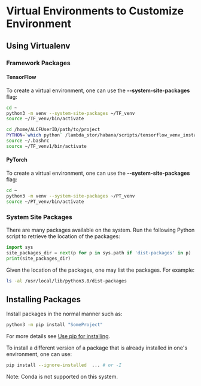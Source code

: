 # Virtual Environments to Customize Environment

## Using Virtualenv

### Framework Packages

#### TensorFlow

To create a virtual environment, one can use the **--system-site-packages** flag:

```bash
cd ~
python3 -m venv --system-site-packages ~/TF_venv
source ~/TF_venv/bin/activate
```

```bash
cd /home/ALCFUserID/path/to/project
PYTHON=`which python` /lambda_stor/habana/scripts/tensorflow_venv_installation.sh --pip_user false
source ~/.bashrc
source ~/TF_venv1/bin/activate
```

#### PyTorch

To create a virtual environment, one can use the **--system-site-packages** flag:

```bash
cd ~
python3 -m venv --system-site-packages ~/PT_venv
source ~/PT_venv/bin/activate
```

### System Site Packages

There are many packages available on the system.
Run the following Python script to retrieve the
location of the packages:

```python
import sys
site_packages_dir = next(p for p in sys.path if 'dist-packages' in p)
print(site_packages_dir)
```

Given the location of the packages, one may list the packages.
For example:

```bash
ls -al /usr/local/lib/python3.8/dist-packages
```

## Installing Packages

Install packages in the normal manner such as:

```bash
python3 -m pip install "SomeProject"
```

For more details see [Use pip for installing](https://packaging.python.org/en/latest/tutorials/installing-packages/#use-pip-for-installing).

To install a different version of a package that is already installed in one's environment, one can use:

```bash
pip install --ignore-installed  ... # or -I
```

Note: Conda is not supported on this system.
